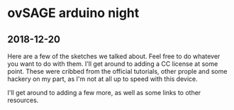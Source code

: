 # ovSAGE arduino night

## 2018-12-20

Here are a few of the sketches we talked about. Feel free to do whatever you want to do with them. I'll get around to adding a CC license at some point. These were cribbed from the official tutorials, other prople and some hackery on my part, as I'm not at all up to speed with this device.

I'll get around to adding a few more, as well as some links to other resources.
